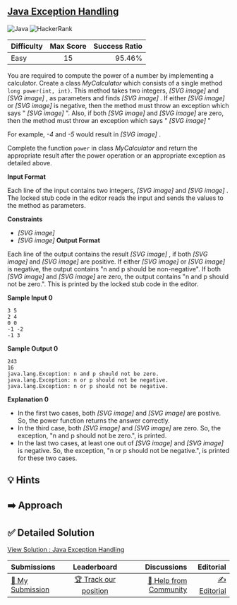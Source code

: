 ## [Java Exception Handling](https://www.hackerrank.com/challenges/java-exception-handling)

![Java](https://img.shields.io/badge/java-%23ED8B00.svg?style=for-the-badge&logo=openjdk&logoColor=white) ![HackerRank](https://img.shields.io/badge/-Hackerrank-2EC866?style=for-the-badge&logo=HackerRank&logoColor=white)

| Difficulty | Max Score | Success Ratio |
|:-----------|:------------:|------------:|
| Easy       | 15      | 95.46%        |

You are required to compute the power of a number by implementing a calculator. Create a class *MyCalculator* which consists of a single method `long power(int, int)`. This method takes two integers,  *[SVG image]*  and  *[SVG image]* , as parameters and finds  *[SVG image]* . If either  *[SVG image]*  or  *[SVG image]*  is negative, then the method must throw an exception which says " *[SVG image]* ". Also, if both  *[SVG image]*  and  *[SVG image]*  are zero, then the method must throw an exception which says " *[SVG image]* "


For example, *\-4* and *\-5* would result in  *[SVG image]* .


Complete the function `power` in class *MyCalculator* and return the appropriate result after the power operation or an appropriate exception as detailed above. 

**Input Format**

Each line of the input contains two integers,  *[SVG image]*  and  *[SVG image]* . The locked stub code in the editor reads the input and sends the values to the method as parameters.

**Constraints**

* *[SVG image]*
* *[SVG image]*
**Output Format**

Each line of the output contains the result  *[SVG image]* , if both  *[SVG image]*  and  *[SVG image]*  are positive. If either  *[SVG image]*  or  *[SVG image]*  is negative, the output contains "n and p should be non\-negative". If 
both  *[SVG image]*  and  *[SVG image]*  are zero, the output contains "n and p should not be zero.". This is printed by the locked stub code in the editor.

**Sample Input 0**


```
3 5
2 4
0 0
-1 -2
-1 3

```

**Sample Output 0**


```
243
16
java.lang.Exception: n and p should not be zero.
java.lang.Exception: n or p should not be negative.
java.lang.Exception: n or p should not be negative.

```

**Explanation 0**

* In the first two cases, both  *[SVG image]*  and  *[SVG image]*  are postive. So, the power function returns the answer correctly.
* In the third case, both  *[SVG image]*  and  *[SVG image]*  are zero. So, the exception, "n and p should not be zero.", is printed.
* In the last two cases, at least one out of  *[SVG image]*  and  *[SVG image]*  is negative. So, the exception, "n or p should not be negative.", is printed for these two cases.

## 💡 Hints 

## ➡️ Approach 

## ✅ Detailed Solution
[View Solution : Java Exception Handling](./Solution.java)

| Submissions | Leaderboard| Discussions | Editorial |
|:-----------|:------------:|------------:|------------:|
| [📝 My Submission](https://www.hackerrank.com/challenges/java-exception-handling/submissions) | [🏆 Track our position](https://www.hackerrank.com/challenges/java-exception-handling/leaderboard) | [🤔 Help from Community](https://www.hackerrank.com/challenges/java-exception-handling/forum) | [✍️ Editorial](https://www.hackerrank.com/challenges/java-exception-handling/editorial) |

